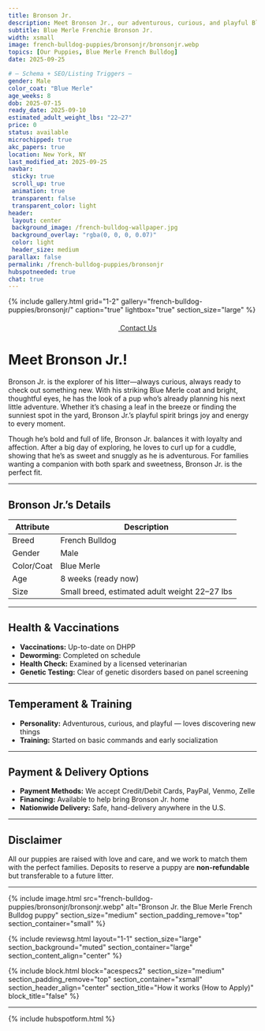 ```yaml
---
title: Bronson Jr.
description: Meet Bronson Jr., our adventurous, curious, and playful Blue Merle French Bulldog puppy.
subtitle: Blue Merle Frenchie Bronson Jr.
width: xsmall
image: french-bulldog-puppies/bronsonjr/bronsonjr.webp
topics: [Our Puppies, Blue Merle French Bulldog]
date: 2025-09-25

# — Schema + SEO/Listing Triggers —
gender: Male
color_coat: "Blue Merle"
age_weeks: 8
dob: 2025-07-15
ready_date: 2025-09-10
estimated_adult_weight_lbs: "22–27"
price: 0
status: available
microchipped: true
akc_papers: true
location: New York, NY
last_modified_at: 2025-09-25
navbar:
 sticky: true
 scroll_up: true
 animation: true
 transparent: false
 transparent_color: light
header:
 layout: center
 background_image: /french-bulldog-wallpaper.jpg
 background_overlay: "rgba(0, 0, 0, 0.07)"
 color: light
 header_size: medium
parallax: false
permalink: /french-bulldog-puppies/bronsonjr
hubspotneeded: true
chat: true
---
```


{% include gallery.html
grid="1-2"
gallery="french-bulldog-puppies/bronsonjr/"
caption="true"
lightbox="true"
section_size="large"
%} 

<center><a class="uk-button uk-button-danger uk-border-pill uk-button-xlarge my-border-rounded" href="tel:212-739-0182">
    <span data-uk-icon="phone" class="uk-icon">
        <svg width="20" height="20" viewBox="0 0 20 20" xmlns="http://www.w3.org/2000/svg"></svg>
    </span>
    Contact Us
</a>
</center>

# Meet Bronson Jr.!

Bronson Jr. is the explorer of his litter—always curious, always ready to check out something new. With his striking Blue Merle coat and bright, thoughtful eyes, he has the look of a pup who’s already planning his next little adventure. Whether it’s chasing a leaf in the breeze or finding the sunniest spot in the yard, Bronson Jr.’s playful spirit brings joy and energy to every moment.

Though he’s bold and full of life, Bronson Jr. balances it with loyalty and affection. After a big day of exploring, he loves to curl up for a cuddle, showing that he’s as sweet and snuggly as he is adventurous. For families wanting a companion with both spark and sweetness, Bronson Jr. is the perfect fit.

---

## Bronson Jr.’s Details

| Attribute       | Description                |
| --------------- | -------------------------- |
| Breed           | French Bulldog             |
| Gender          | Male                       |
| Color/Coat      | Blue Merle                 |
| Age             | 8 weeks (ready now)        |
| Size            | Small breed, estimated adult weight 22–27 lbs |

---

## Health & Vaccinations

- **Vaccinations:** Up-to-date on DHPP  
- **Deworming:** Completed on schedule  
- **Health Check:** Examined by a licensed veterinarian  
- **Genetic Testing:** Clear of genetic disorders based on panel screening  

---

## Temperament & Training

- **Personality:** Adventurous, curious, and playful — loves discovering new things  
- **Training:** Started on basic commands and early socialization  

---

## Payment & Delivery Options

- **Payment Methods:** We accept Credit/Debit Cards, PayPal, Venmo, Zelle  
- **Financing:** Available to help bring Bronson Jr. home  
- **Nationwide Delivery:** Safe, hand-delivery anywhere in the U.S.  

---

## Disclaimer

All our puppies are raised with love and care, and we work to match them with the perfect families. Deposits to reserve a puppy are **non-refundable** but transferable to a future litter.

---

{% include image.html
src="french-bulldog-puppies/bronsonjr/bronsonjr.webp"
alt="Bronson Jr. the Blue Merle French Bulldog puppy"
section_size="medium"
section_padding_remove="top"
section_container="small"
%}

{% include reviewsg.html
layout="1-1"
section_size="large"
section_background="muted"
section_container="large"
section_content_align="center"
%}

{% include block.html
block="acespecs2"
section_size="medium"
section_padding_remove="top"
section_container="xsmall"
section_header_align="center"
section_title="How it works (How to Apply)"
block_title="false"
%}

---

{% include hubspotform.html %}
<script type="application/ld+json">
{
  "@context": "https://schema.org",
  "@type": "Product",
  "name": "{{ page.title }} — French Bulldog Puppy",
  "description": "{{ page.description | strip_newlines | escape }}",
  "image": [
    "{{ site.url }}{{ site.baseurl }}/{{ page.image }}"
  ],
  "sku": "{{ page.permalink | split: '/' | last }}",
  "brand": {
    "@type": "Brand",
    "name": "Ethical Frenchie"
  },
  "category": "Pets",
  "color": "{{ page.color_coat | default: '' }}",
  "gender": "{{ page.gender | default: '' }}",
  "weight": {
    "@type": "QuantitativeValue",
    "unitCode": "LBR",
    "minValue": 22,
    "maxValue": 27
  },
  "additionalProperty": [
    {
      "@type": "PropertyValue",
      "name": "Vaccinations",
      "value": "Up-to-date on DHPP"
    },
    {
      "@type": "PropertyValue",
      "name": "Deworming",
      "value": "Completed on schedule"
    },
    {
      "@type": "PropertyValue",
      "name": "Veterinary Health Check",
      "value": "Fully examined by a licensed veterinarian"
    },
    {
      "@type": "PropertyValue",
      "name": "Genetic Testing",
      "value": "Clear panel screening"
    },
    {
      "@type": "PropertyValue",
      "name": "Microchip",
      "value": "{% if page.microchipped %}Yes{% else %}No{% endif %}"
    },
    {
      "@type": "PropertyValue",
      "name": "AKC Papers",
      "value": "{% if page.akc_papers %}Yes{% else %}No{% endif %}"
    }
  ],
  "offers": {
    "@type": "Offer",
    "url": "{{ site.url }}{{ page.permalink }}",
    "priceCurrency": "USD",
    "price": "{{ page.price | default: 0 }}",
    "availability": "https://schema.org/{% if page.status == 'available' %}InStock{% elsif page.status == 'reserved' %}PreOrder{% else %}SoldOut{% endif %}",
    "seller": {
      "@type": "Organization",
      "name": "Ethical Frenchie",
      "url": "{{ site.url }}",
      "telephone": "+1-212-739-0182",
      "address": {
        "@type": "PostalAddress",
        "addressLocality": "New York",
        "addressRegion": "NY",
        "addressCountry": "US"
      }
    }
  },
  "datePublished": "{{ page.date | date_to_xmlschema }}",
  "dateModified": "{% if page.last_modified_at %}{{ page.last_modified_at | date_to_xmlschema }}{% else %}{{ page.date | date_to_xmlschema }}{% endif %}"
}
</script>
